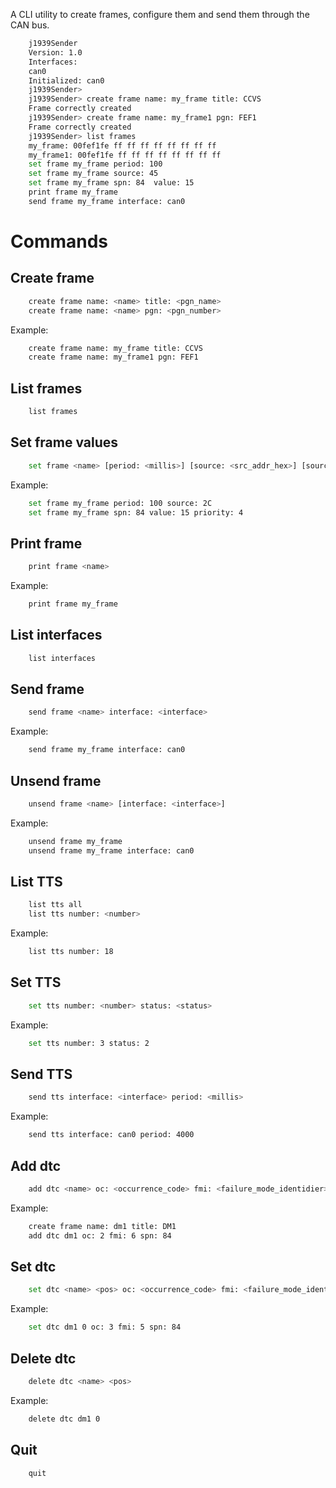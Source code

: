 A CLI utility to create frames, configure them and send them through the CAN bus.
    
```bash
    j1939Sender
    Version: 1.0
    Interfaces: 
    can0 
    Initialized: can0 
    j1939Sender>
    j1939Sender> create frame name: my_frame title: CCVS
    Frame correctly created
    j1939Sender> create frame name: my_frame1 pgn: FEF1
    Frame correctly created
    j1939Sender> list frames
    my_frame: 00fef1fe ff ff ff ff ff ff ff ff 
    my_frame1: 00fef1fe ff ff ff ff ff ff ff ff 
    set frame my_frame period: 100
    set frame my_frame source: 45
    set frame my_frame spn: 84  value: 15
    print frame my_frame
    send frame my_frame interface: can0

```

# Commands

## Create frame


```bash
	create frame name: <name> title: <pgn_name>
	create frame name: <name> pgn: <pgn_number>
```

Example:

```bash
	create frame name: my_frame title: CCVS
	create frame name: my_frame1 pgn: FEF1
```

## List frames


```bash
	list frames
```

## Set frame values

```bash
	set frame <name> [period: <millis>] [source: <src_addr_hex>] [source: <src_addr_hex>] [priority: <prio>] [spn: <spn>  value: <value>] [spn: <spn>  value: <value>]...
```

Example:

```bash
	set frame my_frame period: 100 source: 2C
	set frame my_frame spn: 84 value: 15 priority: 4
```

## Print frame

```bash
	print frame <name>
```

Example:

```bash
	print frame my_frame
```

## List interfaces

```bash
	list interfaces
```

## Send frame

```bash
	send frame <name> interface: <interface>
```

Example:

```bash
	send frame my_frame interface: can0
```

## Unsend frame

```bash
	unsend frame <name> [interface: <interface>]
```

Example:

```bash
	unsend frame my_frame
	unsend frame my_frame interface: can0
```

## List TTS

```bash
	list tts all
	list tts number: <number>
```

Example:

```bash
	list tts number: 18
```


## Set TTS

```bash
	set tts number: <number> status: <status>
```

Example:

```bash
	set tts number: 3 status: 2
```


## Send TTS

```bash
	send tts interface: <interface> period: <millis>
```

Example:

```bash
	send tts interface: can0 period: 4000
```


## Add dtc

```bash
	add dtc <name> oc: <occurrence_code> fmi: <failure_mode_identidier> spn: <suspect_number_parameter>
```

Example:

```bash
	create frame name: dm1 title: DM1
	add dtc dm1 oc: 2 fmi: 6 spn: 84
```

## Set dtc

```bash
	set dtc <name> <pos> oc: <occurrence_code> fmi: <failure_mode_identidier> spn: <suspect_number_parameter>
```

Example:

```bash
	set dtc dm1 0 oc: 3 fmi: 5 spn: 84
```

## Delete dtc

```bash
	delete dtc <name> <pos>
```

Example:

```bash
	delete dtc dm1 0
```


## Quit

```bash
	quit
```
